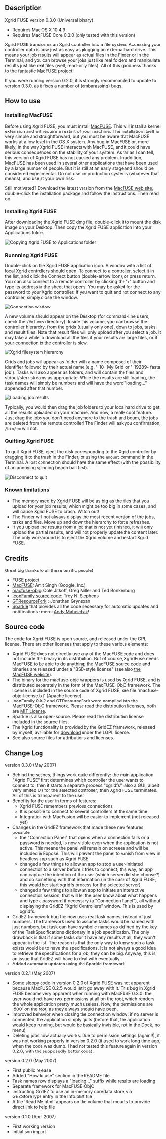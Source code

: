 
<!-- the file README.markdown is used to generate html output that will be included in the dmg, in the app help at runtime, and on the web site -->


Description
----------

Xgrid FUSE version 0.3.0 (Universal binary)

* Requires Mac OS X 10.4.9
* Requires MacFUSE Core 0.3.0 (only tested with this version)

Xgrid FUSE transforms an Xgrid controller into a file system. Accessing your controller data is now just as easy as plugging an external hard drive. This means your job results will appear as actual files in the Finder or in the Terminal, and you can browse your jobs just like real folders and manipulate results just like real files (well, read-only files). All of this goodness thanks to the fantastic [MacFUSE](http://code.google.com/p/macfuse/) project!

If you were running version 0.2.0, it is strongly recommanded to update to version 0.3.0, as it fixes a number of (embarassing) bugs.


How to use
----------

### Installing MacFUSE

Before using Xgrid FUSE, you must install [MacFUSE](http://code.google.com/p/macfuse/). This will install a kernel extension and will require a restart of your machine. The installation itself is very simple and straightforward, but you must be aware that MacFUSE works at a low level in the OS X system. Any bug in MacFUSE or, more likely, in the way Xgrid FUSE interacts with MacFUSE, and it could have serious consequences on the stability of your system. As far as I can tell, this version of Xgrid FUSE has not caused any problem. In addition, MacFUSE has been used in several other applications that have been used by a large number of people. But it is still at an early stage and should be considered experimental. Do not use on production systems (whatever that means), and use at your own risk.

Still motivated? Download the latest version from the [MacFUSE web site](http://code.google.com/p/macfuse/), double-click the installation  package and follow the instructions. Then read on.

### Installing Xgrid FUSE

After downloading the Xgrid FUSE dmg file, double-click it to mount the disk image on your Desktop. Then copy the Xgrid FUSE application into your Applications folder.

![Copying Xgrid FUSE to Applications folder](readme-copy-to-applications.png "Copying Xgrid FUSE to Applications folder")


### Runnning Xgrid FUSE

Double-click on the Xgrid FUSE application icon. A window with a list of local Xgrid controllers should open. To connect to a controller, select it in the list, and click the Connect button (double-arrow icon), or press return. You can also connect to a remote controller by clicking the '+' button and type its address in the sheet that opens. You may be asked for the password to your Xgrid controller. If you want to quit and not connect to any controller, simply close the window.

![Connection window](readme-connect-window.png "Connection window")

A new volume should appear on the Desktop (for command-line users, check the <code>/Volumes</code> directory). Inside this volume, you can browse the controller hierarchy, from the grids (usually only one), down to jobs, tasks, and result files. Note that result files will only upload after you select a job. It may take a while to download all the files if your results are large files, or if your connection to the controller is slow.

![Xgrid filesystem hierarchy](readme-hierarchy.png "Xgrid filesystem hierarchy")

Grids and jobs will appear as folder with a name composed of their identifier followed by their actual name (e.g. '-10- My Grid' or '-19289- fasta job'). Tasks will also appear as folders, and will contain the files and stdout/sterr streams as appropriate. While the results are still loading, the task names will simply be numbers and will have the word "loading..." appended after that number.

![Loading job results](readme-loading-results.png "Loading job results")

Typically, you would then drag the job folders to your local hard drive to get all the results uploaded on your machine. And now, a really cool feature. Just drag the jobs you don't need anymore to the trash and boum, the jobs are deleted from the remote controller! The Finder will ask you confirmation, <code>/bin/rm</code> will not.


### Quitting Xgrid FUSE

To quit Xgrid FUSE, eject the disk corresponding to the Xgrid controller by dragging it to the trash in the Finder, or using the <code>umount</code> command in the Terminal. A lost connection should have the same effect (with the possibility of an annoying spinning beach ball first).

![Disconnect to quit](readme-disconnect.png "Disconnect to quit")

### Known limitations

* The memory used by Xgrid FUSE will be as big as the files that you upload for your job results, which might be too big in some cases, and will cause Xgrid FUSE to crash. Watch out!
* The Finder will not always display the most recent version of the jobs, tasks and files. Move up and down the hierarchy to force refreshes.
* If you upload the results from a job that is not yet finished, it will only upload the partial results, and will not properly update the content later. The only workaround is to eject the Xgrid volume and restart Xgrid FUSE.


Credits
-------

Great big thanks to all these terrific people!

* [FUSE project](http://fuse.sourceforge.net/)
* [MacFUSE](http://code.google.com/p/macfuse/): Amit Singh (Google, Inc.)
* [macfuse-objc](http://groups.google.com/group/macfuse-devel/browse_thread/thread/45eaaa84d3fae84f/7066f10e217ba19e): Cole Jitkoff, Greg Miller and Ted Bonkenburg
* [IconFamily source code](http://iconfamily.sourceforge.net/): Troy N. Stephens
* [GTResourceFork](http://www.ghosttiger.com/?p=117) : Jonathan Grynspan
* [Sparkle](http://sparkle.artworkapp.com/) that provides all the code necessary for automatic updates and notifications : merci [Andy Matuschak](http://andymatuschak.org/)!


Source code
-----------

The code for Xgrid FUSE is open source, and released under the GPL license. There are other licenses that apply to these various elements:

* Xgrid FUSE does not directly use any of the MacFUSE code and does not include the binary in its distribution. But of course, XgridFuse needs MacFUSE to be able to do anything; the MacFUSE source code and binaries are released under a "BSD-style license" (see also [the MacFUSE website](http://code.google.com/p/macfuse/)).
* The binary for the macfuse-objc wrappers is used by Xgrid FUSE, and is distributed separately in the form of the MacFUSE-ObjC framework. The license is included in the source code of Xgrid FUSE, see file 'macfuse-objc-license.txt' (Apache license).
* IconFamily 0.9.2 and GTResourceFork were compiled into the MacFUSE-ObjC framework. Please read the distribution licenses, both are [MIT License](http://iconfamily.sourceforge.net/).
* Sparkle is also open-source. Please read the distribution license included in the source files.
* The Xgrid functionality is provided by the GridEZ framework, released by myself, available for [download](http://cmgm.stanford.edu/~cparnot/xgrid-stanford/html/goodies/GridEZ-info.html) under the LGPL license.
* See also source files for attributions and licenses.


Change Log
----------

version 0.3.0
(May 2007)

* Behind the scenes, things work quite differently: the main application "Xgrid FUSE" first determines which controller the user wants to connect to; then it starts a separate process "xgridfs" (also a GUI, albeit very limited UI) for the selected controller; then Xgrid FUSE terminates. All of this is transparent to the user.
* Benefits for the user in terms of features:
	* Xgrid FUSE remembers previous connections
	* It is possible to connect to several controllers at the same time
	* Integration with MacFusion will be easier to implement (not released yet)
* Changes in the GridEZ framework that made these new features possible
	* the "Connection Panel" that opens when a connection fails or a password is needed, is now visible even when the application is not active. This means the panel will remain on screeen and will be included in Expos&eacute;. This will prevent the panel to vanish from view in headless app such as Xgrid FUSE.
	* changed a few things to allow an app to stop a user-initiated connection to a server before it tries to connect; this way, an app can capture the intention of the user (which server did she choose?) and do something with that information (in the case of Xgrid FUSE, this would be: start xgridfs process for the selected server)
	* changed a few things to allow an app to initiate an interactive connection session, that will let the user know about what happens and type a password if necessary (a "Connection Panel"), all without displaying the GridEZ "Xgrid Controllers" window. This is used by xgridfs.
* GridEZ framework bug fix: now uses real task names, instead of just numbers. The framework used to assume tasks would be named with just numbers, but task can have symbolic names as defined by the key of the TaskSpecifications dictionary in a job specification. The only drawback is that if some tasks don't have any results at all, they won't appear in the list. The reason is that the only way to know such a task exists would be to have the specifications. It is not always a good idea to retrieve the specifications for a job, they can be big. Anyway, this is an issue that GridEZ will have to deal with eventually.
* Added automatic updates using the Sparkle framework


version 0.2.1
(May 2007)

* Some sloppy code in version 0.2.0 of Xgrid FUSE was not apparent because MacFUSE 0.2.5 would let it go away with it. This bug in Xgrid FUSE became very apparent when running with MacFUSE 0.3.0: the user would not have rwx permissions at all on the root, which renders the whole application pretty much useless. Now, the permissions are '500' on the root, as they always should have been.
* Improved behavior when closing the connection window: if no server is connected, the application simply quits (before that, the application would keep running, but would be basically invisible, not in the Dock, no menu)
* Deleting jobs now actually works. Due to permission settings (again!!), it was not working properly in version 0.2.0 (it used to work long time ago, when the code was dumb. I had not tested this feature again in version 0.2.0, with the supposedly better code).


version 0.2.0
(May 2007)

* First public release
* Added "How to use" section in the README file
* Task names now displays a "loading..." suffix while results are loading
* Separate framework for MacFUSE-ObjC
* Instructing GridEZ to use an in-memory coredata store, via GEZStoreType entry in the Info.plist file
* A file 'Read Me.html' appears on the volume that mounts to provide direct link to help file

version 0.1.0
(April 2007)

* First working version
* Initial svn import
